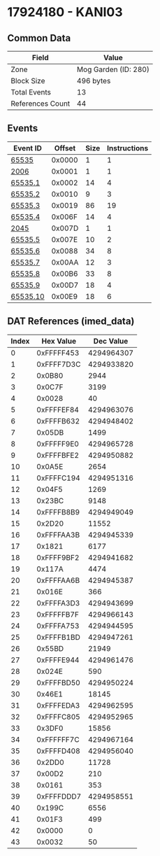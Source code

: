 # 17924180 - KANI03

## Common Data

| Field            | Value                |
|------------------|----------------------|
| Zone             | Mog Garden (ID: 280) |
| Block Size       | 496 bytes            |
| Total Events     | 13                   |
| References Count | 44                   |

## Events

| Event ID                  | Offset   |   Size |   Instructions |
|---------------------------|----------|--------|----------------|
| [65535](./65535.md)       | 0x0000   |      1 |              1 |
| [2006](./2006.md)         | 0x0001   |      1 |              1 |
| [65535.1](./65535.1.md)   | 0x0002   |     14 |              4 |
| [65535.2](./65535.2.md)   | 0x0010   |      9 |              3 |
| [65535.3](./65535.3.md)   | 0x0019   |     86 |             19 |
| [65535.4](./65535.4.md)   | 0x006F   |     14 |              4 |
| [2045](./2045.md)         | 0x007D   |      1 |              1 |
| [65535.5](./65535.5.md)   | 0x007E   |     10 |              2 |
| [65535.6](./65535.6.md)   | 0x0088   |     34 |              8 |
| [65535.7](./65535.7.md)   | 0x00AA   |     12 |              3 |
| [65535.8](./65535.8.md)   | 0x00B6   |     33 |              8 |
| [65535.9](./65535.9.md)   | 0x00D7   |     18 |              4 |
| [65535.10](./65535.10.md) | 0x00E9   |     18 |              6 |

## DAT References (imed_data)

|   Index | Hex Value   |   Dec Value |
|---------|-------------|-------------|
|       0 | 0xFFFFF453  |  4294964307 |
|       1 | 0xFFFF7D3C  |  4294933820 |
|       2 | 0x0B80      |        2944 |
|       3 | 0x0C7F      |        3199 |
|       4 | 0x0028      |          40 |
|       5 | 0xFFFFEF84  |  4294963076 |
|       6 | 0xFFFFB632  |  4294948402 |
|       7 | 0x05DB      |        1499 |
|       8 | 0xFFFFF9E0  |  4294965728 |
|       9 | 0xFFFFBFE2  |  4294950882 |
|      10 | 0x0A5E      |        2654 |
|      11 | 0xFFFFC194  |  4294951316 |
|      12 | 0x04F5      |        1269 |
|      13 | 0x23BC      |        9148 |
|      14 | 0xFFFFB8B9  |  4294949049 |
|      15 | 0x2D20      |       11552 |
|      16 | 0xFFFFAA3B  |  4294945339 |
|      17 | 0x1821      |        6177 |
|      18 | 0xFFFF9BF2  |  4294941682 |
|      19 | 0x117A      |        4474 |
|      20 | 0xFFFFAA6B  |  4294945387 |
|      21 | 0x016E      |         366 |
|      22 | 0xFFFFA3D3  |  4294943699 |
|      23 | 0xFFFFFB7F  |  4294966143 |
|      24 | 0xFFFFA753  |  4294944595 |
|      25 | 0xFFFFB1BD  |  4294947261 |
|      26 | 0x55BD      |       21949 |
|      27 | 0xFFFFE944  |  4294961476 |
|      28 | 0x024E      |         590 |
|      29 | 0xFFFFBD50  |  4294950224 |
|      30 | 0x46E1      |       18145 |
|      31 | 0xFFFFEDA3  |  4294962595 |
|      32 | 0xFFFFC805  |  4294952965 |
|      33 | 0x3DF0      |       15856 |
|      34 | 0xFFFFFF7C  |  4294967164 |
|      35 | 0xFFFFD408  |  4294956040 |
|      36 | 0x2DD0      |       11728 |
|      37 | 0x00D2      |         210 |
|      38 | 0x0161      |         353 |
|      39 | 0xFFFFDDD7  |  4294958551 |
|      40 | 0x199C      |        6556 |
|      41 | 0x01F3      |         499 |
|      42 | 0x0000      |           0 |
|      43 | 0x0032      |          50 |
